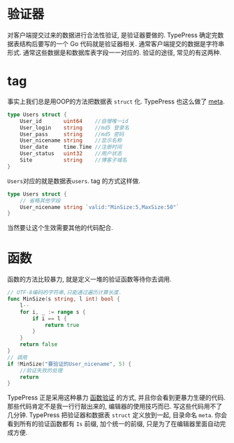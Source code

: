 验证器
=====
对客户端提交过来的数据进行合法性验证, 是验证器要做的.
TypePress 确定完数据表结构后要写的一个 Go 代码就是验证器相关.
通常客户端提交的数据是字符串形式.
通常这些数据是和数据库表字段一一对应的.
验证的途径, 常见的有这两种.

tag
===
事实上我们总是用OOP的方法把数据表 `struct` 化.
TypePress 也这么做了 [meta][0].

```go
type Users struct {
	User_id       uint64    //自增唯一id
	User_login    string    //md5 登录名
	User_pass     string    //md5 密码
	User_nicename string    //显示名称
	User_date     time.Time //注册时间
	User_status   uint32    //用户状态
	Site          string    //博客子域名
}
```
`Users`对应的就是数据表`users`. tag 的方式这样做.

```go
type Users struct {
	// 省略其他字段
	User_nicename string `valid:"MinSize:5,MaxSize:50"`
}
```
当然要让这个生效需要其他的代码配合.

函数
====
函数的方法比较暴力, 就是定义一堆的验证函数等待你去调用.
```go
// UTF-8编码的字符串,只能通过遍历计算长度.
func MinSize(s string, l int) bool {
	l--
	for i, _ := range s {
		if i == l {
			return true
		}
	}
	return false
}
// 调用
if !MinSize("要验证的User_nicename", 5) {
	//验证失败的处理
	return
}
```

TypePress 正是采用这种暴力 [函数验证][1] 的方式, 并且你会看到更暴力生硬的代码. 那些代码肯定不是我一行行敲出来的, 编辑器的使用技巧而已. 写这些代码用不了几分钟.
TypePress 把验证器和数据表 `struct` 定义放到一起, 目录命名 `meta`.
你会看到所有的验证函数都有 `Is` 前缀, 加个统一的前缀, 只是为了在编辑器里面自动完成方便.

[0]: http://gowalker.org/github.com/achun/typepress/src/meta
[1]: http://gowalker.org/github.com/achun/typepress/src/meta#Validators
